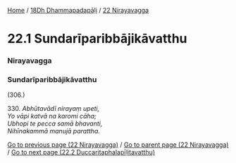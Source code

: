 
[Home](/) / [18Dh Dhammapadapāḷi](../../18Dh.md) / [22 Nirayavagga](../22.md)

# 22.1 Sundarīparibbājikāvatthu

### Nirayavagga

### Sundarīparibbājikāvatthu

(306.)

330\. _Abhūtavādī nirayaṃ upeti,_  
_Yo vāpi katvā na karomi cāha;_  
_Ubhopi te pecca samā bhavanti,_  
_Nihīnakammā manujā parattha._  


[Go to previous page (22 Nirayavagga)](../22.md) / [Go to parent page (22 Nirayavagga)](../22.md) / [Go to next page (22.2 Duccaritaphalapīḷitavatthu)](22.2.md)


